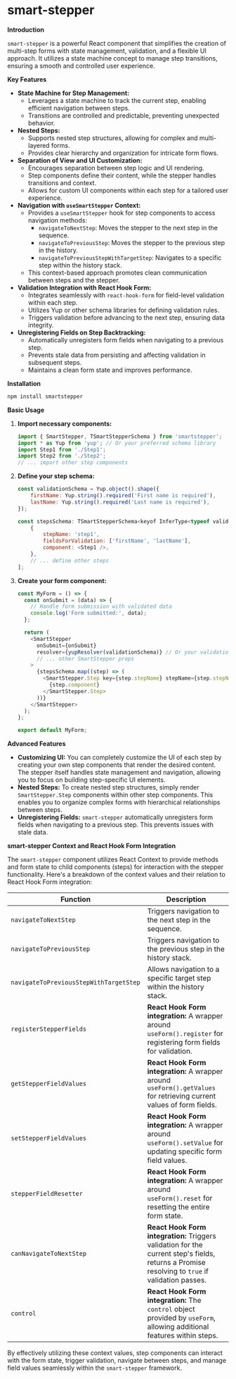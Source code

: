 # smart-stepper

**Introduction**

`smart-stepper` is a powerful React component that simplifies the creation of multi-step forms with state management, validation, and a flexible UI approach. It utilizes a state machine concept to manage step transitions, ensuring a smooth and controlled user experience.

**Key Features**

- **State Machine for Step Management:**
  - Leverages a state machine to track the current step, enabling efficient navigation between steps.
  - Transitions are controlled and predictable, preventing unexpected behavior.
- **Nested Steps:**
  - Supports nested step structures, allowing for complex and multi-layered forms.
  - Provides clear hierarchy and organization for intricate form flows.
- **Separation of View and UI Customization:**
  - Encourages separation between step logic and UI rendering.
  - Step components define their content, while the stepper handles transitions and context.
  - Allows for custom UI components within each step for a tailored user experience.
- **Navigation with `useSmartStepper` Context:**
  - Provides a `useSmartStepper` hook for step components to access navigation methods:
    - `navigateToNextStep`: Moves the stepper to the next step in the sequence.
    - `navigateToPreviousStep`: Moves the stepper to the previous step in the history.
    - `navigateToPreviousStepWithTargetStep`: Navigates to a specific step within the history stack.
  - This context-based approach promotes clean communication between steps and the stepper.
- **Validation Integration with React Hook Form:**
  - Integrates seamlessly with `react-hook-form` for field-level validation within each step.
  - Utilizes Yup or other schema libraries for defining validation rules.
  - Triggers validation before advancing to the next step, ensuring data integrity.
- **Unregistering Fields on Step Backtracking:**
  - Automatically unregisters form fields when navigating to a previous step.
  - Prevents stale data from persisting and affecting validation in subsequent steps.
  - Maintains a clean form state and improves performance.

**Installation**

```bash
npm install smartstepper
```

**Basic Usage**

1. **Import necessary components:**

   ```javascript
   import { SmartStepper, TSmartStepperSchema } from 'smartstepper';
   import * as Yup from 'yup'; // Or your preferred schema library
   import Step1 from './Step1';
   import Step2 from './Step2';
   // ... import other step components
   ```

2. **Define your step schema:**

   ```javascript
   const validationSchema = Yup.object().shape({
       firstName: Yup.string().required('First name is required'),
       lastName: Yup.string().required('Last name is required'),
   });

   const stepsSchema: TSmartStepperSchema<keyof InferType<typeof validationSchema>> = [
       {
           stepName: 'step1',
           fieldsForValidation: ['firstName', 'lastName'],
           component: <Step1 />,
       },
       // ... define other steps
   ];
   ```

3. **Create your form component:**

   ```javascript
   const MyForm = () => {
     const onSubmit = (data) => {
       // Handle form submission with validated data
       console.log('Form submitted:', data);
     };

     return (
       <SmartStepper
         onSubmit={onSubmit}
         resolver={yupResolver(validationSchema)} // Or your validation resolver
         // ... other SmartStepper props
       >
         {stepsSchema.map((step) => (
           <SmartStepper.Step key={step.stepName} stepName={step.stepName} fieldsForValidation={step.fieldsForValidation}>
             {step.component}
           </SmartStepper.Step>
         ))}
       </SmartStepper>
     );
   };

   export default MyForm;
   ```

**Advanced Features**

- **Customizing UI:** You can completely customize the UI of each step by creating your own step components that render the desired content. The stepper itself handles state management and navigation, allowing you to focus on building step-specific UI elements.
- **Nested Steps:** To create nested step structures, simply render `SmartStepper.Step` components within other step components. This enables you to organize complex forms with hierarchical relationships between steps.
- **Unregistering Fields:** `smart-stepper` automatically unregisters form fields when navigating to a previous step. This prevents issues with stale data.

**smart-stepper Context and React Hook Form Integration**

The `smart-stepper` component utilizes React Context to provide methods and form state to child components (steps) for interaction with the stepper functionality. Here's a breakdown of the context values and their relation to React Hook Form integration:

| **Function**                           | **Description**                                                                                                                                 |
| -------------------------------------- | ----------------------------------------------------------------------------------------------------------------------------------------------- |
| `navigateToNextStep`                   | Triggers navigation to the next step in the sequence.                                                                                           |
| `navigateToPreviousStep`               | Triggers navigation to the previous step in the history stack.                                                                                  |
| `navigateToPreviousStepWithTargetStep` | Allows navigation to a specific target step within the history stack.                                                                           |
| `registerStepperFields`                | **React Hook Form integration:** A wrapper around `useForm().register` for registering form fields for validation.                              |
| `getStepperFieldValues`                | **React Hook Form integration:** A wrapper around `useForm().getValues` for retrieving current values of form fields.                           |
| `setStepperFieldValues`                | **React Hook Form integration:** A wrapper around `useForm().setValue` for updating specific form field values.                                 |
| `stepperFieldResetter`                 | **React Hook Form integration:** A wrapper around `useForm().reset` for resetting the entire form state.                                        |
| `canNavigateToNextStep`                | **React Hook Form integration:** Triggers validation for the current step's fields, returns a Promise resolving to `true` if validation passes. |
| `control`                              | **React Hook Form integration:** The `control` object provided by `useForm`, allowing additional features within steps.                         |

By effectively utilizing these context values, step components can interact with the form state, trigger validation, navigate between steps, and manage field values seamlessly within the `smart-stepper` framework.
